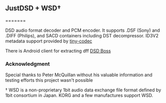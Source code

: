<h2>JustDSD + WSD&dagger;</h2>
=======

DSD audio format decoder and PCM encoder.
It supports .DSF (Sony) and .DIFF (Philips), and SACD containers including DST decompressor.
ID3V2 metadata support provided by <a href="https://github.com/drogatkin/tiny-codec/tree/master/tools/ID3V2">tiny-codec</a>

There is Android client for extracting dff <a href="https://play.google.com/store/apps/details?id=rogatkin.mobile.app.dsdboss" target="_blank">DSD Boss</a> 

<h3>Acknowledgment</h3>
Special thanks to Peter McQuillan without his valuable information and testing efforts this project wasn't possible

&dagger; WSD is a non-proprietary 1bit audio data exchange file format defined by 1bit consortium in Japan. KORG and a few manufactures support WSD.